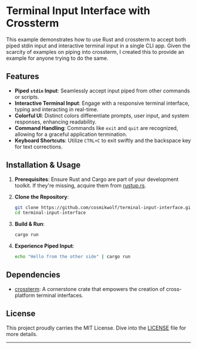 # Terminal Input Interface with Crossterm

This example demonstrates how to use Rust and crossterm to accept both piped stdin input and interactive terminal input in a single CLI app. Given the scarcity of examples on piping into crossterm, I created this to provide an example for anyone trying to do the same.
## Features

- **Piped `stdin` Input**: Seamlessly accept input piped from other commands or scripts.
- **Interactive Terminal Input**: Engage with a responsive terminal interface, typing and interacting in real-time.
- **Colorful UI**: Distinct colors differentiate prompts, user input, and system responses, enhancing readability.
- **Command Handling**: Commands like `exit` and `quit` are recognized, allowing for a graceful application termination.
- **Keyboard Shortcuts**: Utilize `CTRL+C` to exit swiftly and the backspace key for text corrections.

## Installation & Usage

1. **Prerequisites**: Ensure Rust and Cargo are part of your development toolkit. If they're missing, acquire them from [rustup.rs](https://rustup.rs/).

2. **Clone the Repository**:
   ```bash
   git clone https://github.com/cosmikwolf/terminal-input-interface.git
   cd terminal-input-interface
   ```

3. **Build & Run**:
   ```bash
   cargo run
   ```

4. **Experience Piped Input**:
   ```bash
   echo "Hello from the other side" | cargo run
   ```

## Dependencies

- [crossterm](https://crates.io/crates/crossterm): A cornerstone crate that empowers the creation of cross-platform terminal interfaces.

## License

This project proudly carries the MIT License. Dive into the [LICENSE](LICENSE) file for more details.

---